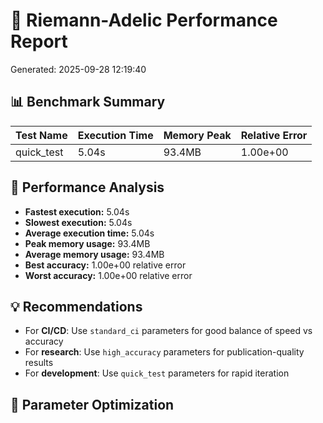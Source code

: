 # 🧮 Riemann-Adelic Performance Report
Generated: 2025-09-28 12:19:40

## 📊 Benchmark Summary

| Test Name | Execution Time | Memory Peak | Relative Error |
|-----------|----------------|-------------|----------------|
| quick_test | 5.04s | 93.4MB | 1.00e+00 |

## 🎯 Performance Analysis

- **Fastest execution:** 5.04s
- **Slowest execution:** 5.04s
- **Average execution time:** 5.04s
- **Peak memory usage:** 93.4MB
- **Average memory usage:** 93.4MB
- **Best accuracy:** 1.00e+00 relative error
- **Worst accuracy:** 1.00e+00 relative error

## 💡 Recommendations

- For **CI/CD**: Use `standard_ci` parameters for good balance of speed vs accuracy
- For **research**: Use `high_accuracy` parameters for publication-quality results
- For **development**: Use `quick_test` parameters for rapid iteration

## 🔧 Parameter Optimization
